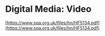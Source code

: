 # Digital Media: Video

[https://www.sqa.org.uk/files/hn/HF5134.pdf](https://www.sqa.org.uk/files/hn/HF5134.pdf)

